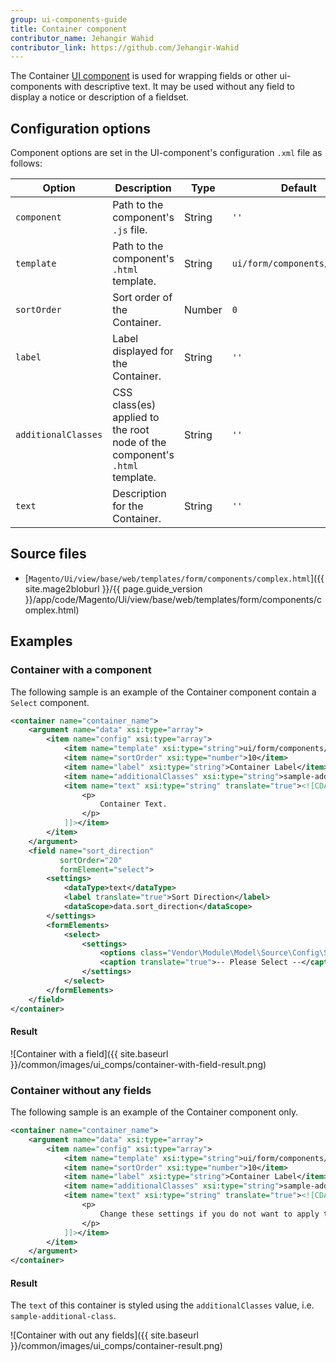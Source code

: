 ```yaml
---
group: ui-components-guide
title: Container component
contributor_name: Jehangir Wahid
contributor_link: https://github.com/Jehangir-Wahid
---
```


The Container [UI component](https://glossary.magento.com/ui-component) is used for wrapping fields or other ui-components with descriptive text. It may be used without any field to display a notice or description of a fieldset.

## Configuration options

Component options are set in the UI-component's configuration `.xml` file as follows:

| Option | Description | Type | Default |
| --- | --- | --- | --- |
| `component` | Path to the component's `.js` file. | String | `''` |
| `template` | Path to the component's `.html` template. | String | `ui/form/components/complex` |
| `sortOrder` | Sort order of the Container. | Number | `0` |
| `label` | Label displayed for the Container. | String | `''` |
| `additionalClasses` | CSS class(es) applied to the root node of the component's `.html` template. | String | `''` |
| `text` | Description for the Container. | String | `''` |

## Source files

-  [`Magento/Ui/view/base/web/templates/form/components/complex.html`]({{ site.mage2bloburl }}/{{ page.guide_version }}/app/code/Magento/Ui/view/base/web/templates/form/components/complex.html)

## Examples

### Container with a component

The following sample is an example of the Container component contain a `Select` component.

```xml
<container name="container_name">
    <argument name="data" xsi:type="array">
        <item name="config" xsi:type="array">
            <item name="template" xsi:type="string">ui/form/components/complex</item>
            <item name="sortOrder" xsi:type="number">10</item>
            <item name="label" xsi:type="string">Container Label</item>
            <item name="additionalClasses" xsi:type="string">sample-additional-class</item>
            <item name="text" xsi:type="string" translate="true"><![CDATA[
                <p>
                    Container Text.
                </p>
            ]]></item>
        </item>
    </argument>
    <field name="sort_direction"
           sortOrder="20"
           formElement="select">
        <settings>
            <dataType>text</dataType>
            <label translate="true">Sort Direction</label>
            <dataScope>data.sort_direction</dataScope>
        </settings>
        <formElements>
            <select>
                <settings>
                    <options class="Vendor\Module\Model\Source\Config\SortDirection" />
                    <caption translate="true">-- Please Select --</caption>
                </settings>
            </select>
        </formElements>
    </field>
</container>
```
#### Result

![Container with a field]({{ site.baseurl }}/common/images/ui_comps/container-with-field-result.png)

### Container without any fields

The following sample is an example of the Container component only.

```xml
<container name="container_name">
    <argument name="data" xsi:type="array">
        <item name="config" xsi:type="array">
            <item name="template" xsi:type="string">ui/form/components/complex</item>
            <item name="sortOrder" xsi:type="number">10</item>
            <item name="label" xsi:type="string">Container Label</item>
            <item name="additionalClasses" xsi:type="string">sample-additional-class</item>
            <item name="text" xsi:type="string" translate="true"><![CDATA[
                <p>
                    Change these settings if you do not want to apply the global display configurations.
                </p>
            ]]></item>
        </item>
    </argument>
</container>
```

#### Result

The `text` of this container is styled using the `additionalClasses` value, i.e. `sample-additional-class`.

![Container with out any fields]({{ site.baseurl }}/common/images/ui_comps/container-result.png)
